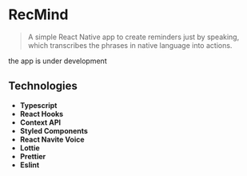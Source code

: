 # RecMind

> A simple React Native app to create reminders just by speaking, which transcribes the phrases in native language into actions.

the app is under development

## Technologies

- **Typescript**
- **React Hooks**
- **Context API**
- **Styled Components**
- **React Navite Voice**
- **Lottie**
- **Prettier**
- **Eslint**
